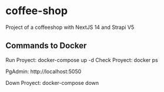 # coffee-shop

Project of a coffeeshop with NextJS 14 and Strapi V5

## Commands to Docker

Run Proyect: docker-compose up -d
Check Proyect: docker ps

PgAdmin: http://localhost:5050

Down Proyect: docker-compose down
